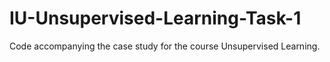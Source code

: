 # IU-Unsupervised-Learning-Task-1
Code accompanying the case study for the course Unsupervised Learning.
